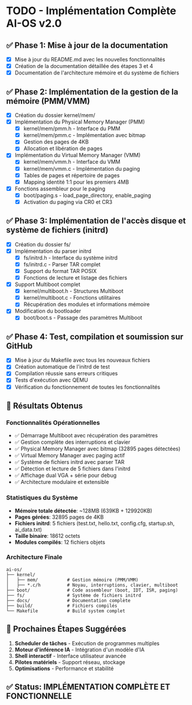 # TODO - Implémentation Complète AI-OS v2.0

## ✅ Phase 1: Mise à jour de la documentation
- [x] Mise à jour du README.md avec les nouvelles fonctionnalités
- [x] Création de la documentation détaillée des étapes 3 et 4
- [x] Documentation de l'architecture mémoire et du système de fichiers

## ✅ Phase 2: Implémentation de la gestion de la mémoire (PMM/VMM)
- [x] Création du dossier kernel/mem/
- [x] Implémentation du Physical Memory Manager (PMM)
  - [x] kernel/mem/pmm.h - Interface du PMM
  - [x] kernel/mem/pmm.c - Implémentation avec bitmap
  - [x] Gestion des pages de 4KB
  - [x] Allocation et libération de pages
- [x] Implémentation du Virtual Memory Manager (VMM)
  - [x] kernel/mem/vmm.h - Interface du VMM
  - [x] kernel/mem/vmm.c - Implémentation du paging
  - [x] Tables de pages et répertoire de pages
  - [x] Mapping identité 1:1 pour les premiers 4MB
- [x] Fonctions assembleur pour le paging
  - [x] boot/paging.s - load_page_directory, enable_paging
  - [x] Activation du paging via CR0 et CR3

## ✅ Phase 3: Implémentation de l'accès disque et système de fichiers (initrd)
- [x] Création du dossier fs/
- [x] Implémentation du parser initrd
  - [x] fs/initrd.h - Interface du système initrd
  - [x] fs/initrd.c - Parser TAR complet
  - [x] Support du format TAR POSIX
  - [x] Fonctions de lecture et listage des fichiers
- [x] Support Multiboot complet
  - [x] kernel/multiboot.h - Structures Multiboot
  - [x] kernel/multiboot.c - Fonctions utilitaires
  - [x] Récupération des modules et informations mémoire
- [x] Modification du bootloader
  - [x] boot/boot.s - Passage des paramètres Multiboot

## ✅ Phase 4: Test, compilation et soumission sur GitHub
- [x] Mise à jour du Makefile avec tous les nouveaux fichiers
- [x] Création automatique de l'initrd de test
- [x] Compilation réussie sans erreurs critiques
- [x] Tests d'exécution avec QEMU
- [x] Vérification du fonctionnement de toutes les fonctionnalités

## 🎯 Résultats Obtenus

### Fonctionnalités Opérationnelles
- ✅ Démarrage Multiboot avec récupération des paramètres
- ✅ Gestion complète des interruptions et clavier
- ✅ Physical Memory Manager avec bitmap (32895 pages détectées)
- ✅ Virtual Memory Manager avec paging actif
- ✅ Système de fichiers initrd avec parser TAR
- ✅ Détection et lecture de 5 fichiers dans l'initrd
- ✅ Affichage dual VGA + série pour debug
- ✅ Architecture modulaire et extensible

### Statistiques du Système
- **Mémoire totale détectée**: ~128MB (639KB + 129920KB)
- **Pages gérées**: 32895 pages de 4KB
- **Fichiers initrd**: 5 fichiers (test.txt, hello.txt, config.cfg, startup.sh, ai_data.txt)
- **Taille binaire**: 18612 octets
- **Modules compilés**: 12 fichiers objets

### Architecture Finale
```
ai-os/
├── kernel/
│   ├── mem/           # Gestion mémoire (PMM/VMM)
│   ├── *.c/h          # Noyau, interruptions, clavier, multiboot
├── boot/              # Code assembleur (boot, IDT, ISR, paging)
├── fs/                # Système de fichiers initrd
├── docs/              # Documentation complète
├── build/             # Fichiers compilés
└── Makefile           # Build system complet
```

## 🚀 Prochaines Étapes Suggérées
1. **Scheduler de tâches** - Exécution de programmes multiples
2. **Moteur d'inférence IA** - Intégration d'un modèle d'IA
3. **Shell interactif** - Interface utilisateur avancée
4. **Pilotes matériels** - Support réseau, stockage
5. **Optimisations** - Performance et stabilité

## ✅ Status: IMPLÉMENTATION COMPLÈTE ET FONCTIONNELLE

